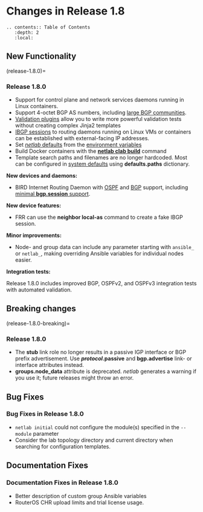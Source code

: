 # Changes in Release 1.8

```eval_rst
.. contents:: Table of Contents
   :depth: 2
   :local:
```

## New Functionality

(release-1.8.0)=
### Release 1.8.0

* Support for control plane and network services daemons running in Linux containers.
* Support 4-octet BGP AS numbers, including [large BGP communities](bgp-community-propagation).
* [Validation plugins](validate-plugin) allow you to write more powerful validation tests without creating complex Jinja2 templates
* [IBGP sessions](bgp-ibgp-sessions) to routing daemons running on Linux VMs or containers can be established with external-facing IP addresses.
* Set [_netlab_ defaults](defaults) from the [environment variables](defaults-env)
* Build Docker containers with the **[netlab clab build](netlab-clab-build)** command
* Template search paths and filenames are no longer hardcoded. Most can be configured in [system defaults](defaults) using **defaults.paths** dictionary.

**New devices and daemons:**

* BIRD Internet Routing Daemon with [OSPF](ospf-platform) and [BGP](bgp-platform) support, including [minimal **bgp.session** support](bgp-session-platforms).

**New device features:**

* FRR can use the **neighbor local-as** command to create a fake IBGP session.

**Minor improvements:**

* Node- and group data can include any parameter starting with `ansible_` or `netlab_`, making overriding Ansible variables for individual nodes easier.

**Integration tests:**

Release 1.8.0 includes improved BGP, OSPFv2, and OSPFv3 integration tests with automated validation.

## Breaking changes

(release-1.8.0-breaking)=
### Release 1.8.0

* The **stub** link role no longer results in a passive IGP interface or BGP prefix advertisement. Use ***protocol*.passive** and **bgp.advertise** link- or interface attributes instead.
* **groups.node_data** attribute is deprecated. _netlab_ generates a warning if you use it; future releases might throw an error.

## Bug Fixes

### Bug Fixes in Release 1.8.0

* `netlab initial` could not configure the module(s) specified in the `--module` parameter
* Consider the lab topology directory and current directory when searching for configuration templates.

## Documentation Fixes

### Documentation Fixes in Release 1.8.0

* Better description of custom group Ansible variables
* RouterOS CHR upload limits and trial license usage. 
